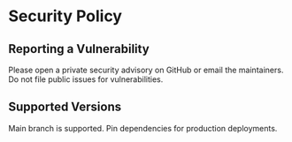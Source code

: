 # Security Policy

## Reporting a Vulnerability
Please open a private security advisory on GitHub or email the maintainers.
Do not file public issues for vulnerabilities.

## Supported Versions
Main branch is supported. Pin dependencies for production deployments.
